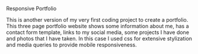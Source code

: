 Responsive Portfolio

This is another version of my very first coding project to create a portfolio. This three page portfolio website shows some information about me, has a contact form template, links to my social media, some projects I have done and photos that I have taken.   In this case I used  css for extensive stylization and media queries to provide mobile responsiveness.